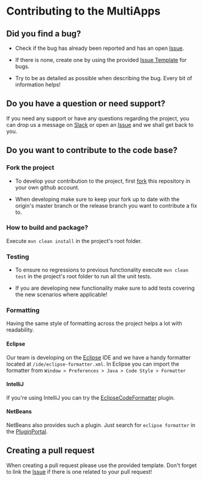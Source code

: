 # Contributing to the MultiApps

## Did you find a bug?
* Check if the bug has already been reported and has an open [Issue](https://github.com/cloudfoundry-incubator/multiapps/issues).

* If there is none, create one by using the provided [Issue Template](https://github.com/cloudfoundry-incubator/multiapps/issues/new/choose) for bugs.

* Try to be as detailed as possible when describing the bug. Every bit of information helps!

## Do you have a question or need support?
If you need any support or have any questions regarding the project, you can drop us a message on [Slack](https://cloudfoundry.slack.com/?redir=%2Fmessages%2Fmultiapps-dev) or open an [Issue](https://github.com/cloudfoundry-incubator/multiapps/issues) and we shall get back to you.

## Do you want to contribute to the code base?

### Fork the project
* To develop your contribution to the project, first [fork](https://help.github.com/articles/fork-a-repo/) this repository in your own github account. 

* When developing make sure to keep your fork up to date with the origin's master branch or the release branch you want to contribute a fix to.

### How to build and package?
Execute `mvn clean install` in the project's root folder.

### Testing
* To ensure no regressions to previous functionality execute `mvn clean test` in the project's root folder to run all the unit tests.

* If you are developing new functionality make sure to add tests covering the new scenarios where applicable!

### Formatting
Having the same style of formatting across the project helps a lot with readability.

#### Eclipse
Our team is developing on the [Eclipse](http://www.eclipse.org/) IDE and we have a handy formatter located at `/ide/eclipse-formatter.xml`. In Eclipse you can import the formatter from `Window > Preferences > Java > Code Style > Formatter`

#### IntelliJ
If you're using IntelliJ you can try the [EclipseCodeFormatter](https://github.com/krasa/EclipseCodeFormatter) plugin.

#### NetBeans
NetBeans also provides such a plugin. Just search for `eclipse formatter` in the [PluginPortal](http://plugins.netbeans.org/PluginPortal/).

## Creating a pull request
When creating a pull request please use the provided template. Don't forget to link the [Issue](https://github.com/cloudfoundry-incubator/multiapps-controller/issues) if there is one related to your pull request!